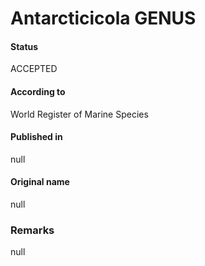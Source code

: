 # Antarcticicola GENUS

#### Status
ACCEPTED

#### According to
World Register of Marine Species

#### Published in
null

#### Original name
null

### Remarks
null